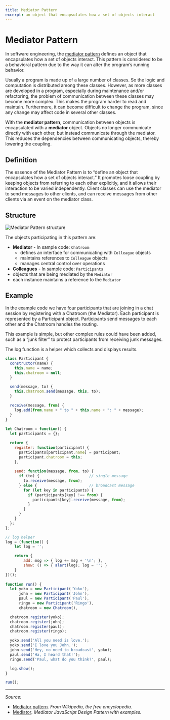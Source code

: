 ```yaml
---
title: Mediator Pattern
excerpt: an object that encapsulates how a set of objects interact
---
```


# Mediator Pattern

In software engineering, the [mediator pattern](https://en.wikipedia.org/wiki/Mediator_pattern) defines an object that encapsulates how a set of objects interact. This pattern is considered to be a behavioral pattern due to the way it can alter the program’s running behavior.

Usually a program is made up of a large number of classes. So the logic and computation is distributed among these classes. However, as more classes are developed in a program, especially during maintenance and/or refactoring, the problem of communication between these classes may become more complex. This makes the program harder to read and maintain. Furthermore, it can become difficult to change the program, since any change may affect code in several other classes.

With the **mediator pattern**, communication between objects is encapsulated with a **mediator** object. Objects no longer communicate directly with each other, but instead communicate through the mediator. This reduces the dependencies between communicating objects, thereby lowering the coupling.

## Definition

The essence of the Mediator Pattern is to “define an object that encapsulates how a set of objects interact.” It promotes loose coupling by keeping objects from referring to each other explicitly, and it allows their interaction to be varied independently. Client classes can use the mediator to send messages to other clients, and can receive messages from other clients via an event on the mediator class.

## Structure

![Mediator Pattern structure](http://www.dofactory.com/images/diagrams/javascript/javascript-mediator.jpg)

The objects participating in this pattern are:

- **Mediator** - In sample code: `Chatroom`
  - defines an interface for communicating with `Colleague` objects
  - maintains references to `Colleague` objects
  - manages central control over operations
- **Colleagues** - In sample code: `Participants`
 - objects that are being mediated by the `Mediator`
 - each instance maintains a reference to the `Mediator`

## Example

In the example code we have four participants that are joining in a chat session by registering with a Chatroom (the Mediator). Each participant is represented by a Participant object. Participants send messages to each other and the Chatroom handles the routing.

This example is simple, but other complex rules could have been added, such as a “junk filter” to protect participants from receiving junk messages.

The log function is a helper which collects and displays results.

```js
class Participant {
  constructor(name) {
    this.name = name;
    this.chatroom = null;
  }

  send(message, to) {
    this.chatroom.send(message, this, to);
  }

  receive(message, from) {
    log.add(from.name + " to " + this.name + ": " + message);
  }
}
 
let Chatroom = function() {
  let participants = {};

  return { 
    register: function(participant) {
      participants[participant.name] = participant;
      participant.chatroom = this;
    },
  
    send: function(message, from, to) {
      if (to) {                      // single message
        to.receive(message, from);    
      } else {                       // broadcast message
        for (let key in participants) {   
          if (participants[key] !== from) {
            participants[key].receive(message, from);
          }
        }
      }
    }
  };
};

// log helper
log = (function() {
    let log = '';

    return {
        add: msg => { log += msg + '\n'; },
        show: () => { alert(log); log = ''; }
    }
})();
 
function run() {
  let yoko = new Participant('Yoko'),
      john = new Participant('John'),
      paul = new Participant('Paul'),
      ringo = new Participant('Ringo'),
      chatroom = new Chatroom(),

  chatroom.register(yoko);
  chatroom.register(john);
  chatroom.register(paul);
  chatroom.register(ringo);

  yoko.send('All you need is love.');
  yoko.send('I love you John.');
  john.send('Hey, no need to broadcast', yoko);
  paul.send('Ha, I heard that!');
  ringo.send('Paul, what do you think?', paul);

  log.show();
}

run();
```

----------

*Source:*

- [Mediator pattern](https://en.wikipedia.org/wiki/Mediator_pattern)*. From Wikipedia, the free encyclopedia.*
- [Mediator](http://www.dofactory.com/javascript/mediator-design-pattern)*. Mediator JavaScript Design Pattern with examples.*
